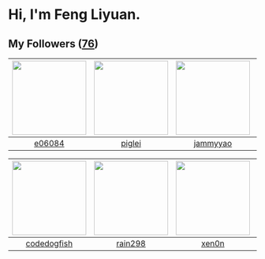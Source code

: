 # Hi, I'm Feng Liyuan.

## My Followers ([76](https://github.com/SunRunAway?tab=followers))

| <img src="https://avatars0.githubusercontent.com/u/24450527?v=4" width="150" height="150" /> | <img src="https://avatars1.githubusercontent.com/u/731266?v=4" width="150" height="150" /> | <img src="https://avatars3.githubusercontent.com/u/38520451?v=4" width="150" height="150" /> | <img src="https://avatars3.githubusercontent.com/u/25542995?v=4" width="150" height="150" /> |
| :------------------------------------------------------------------------------------------: | :----------------------------------------------------------------------------------------: | :------------------------------------------------------------------------------------------: | :------------------------------------------------------------------------------------------: |
|                              [e06084](https://github.com/e06084)                             |                             [piglei](https://github.com/piglei)                            |                            [jammyyao](https://github.com/jammyyao)                           |                             [miamia0](https://github.com/miamia0)                            |

| <img src="https://avatars2.githubusercontent.com/u/6002026?v=4" width="150" height="150" /> | <img src="https://avatars0.githubusercontent.com/u/20725525?v=4" width="150" height="150" /> | <img src="https://avatars2.githubusercontent.com/u/1175567?v=4" width="150" height="150" /> | <img src="https://avatars1.githubusercontent.com/u/2445111?v=4" width="150" height="150" /> |
| :-----------------------------------------------------------------------------------------: | :------------------------------------------------------------------------------------------: | :-----------------------------------------------------------------------------------------: | :-----------------------------------------------------------------------------------------: |
|                        [codedogfish](https://github.com/codedogfish)                        |                             [rain298](https://github.com/rain298)                            |                              [xen0n](https://github.com/xen0n)                              |                           [hyperpro](https://github.com/hyperpro)                           |